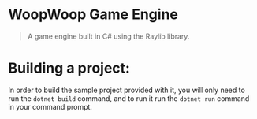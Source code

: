 # WoopWoop Game Engine
> A game engine built in C# using the Raylib library.

# Building a project:
In order to build the sample project provided with it, you will only need to run the `dotnet build` command, and to run it run the `dotnet run` command in your command prompt.
